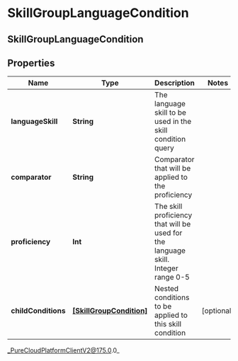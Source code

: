 # SkillGroupLanguageCondition

## SkillGroupLanguageCondition

## Properties

|Name | Type | Description | Notes|
|------------ | ------------- | ------------- | -------------|
| **languageSkill** | **String** | The language skill to be used in the skill condition query | |
| **comparator** | **String** | Comparator that will be applied to the proficiency | |
| **proficiency** | **Int** | The skill proficiency that will be used for the language skill. Integer range 0-5 | |
| **childConditions** | [**[SkillGroupCondition]**]([SkillGroupCondition]) | Nested conditions to be applied to this skill condition | [optional] |



_PureCloudPlatformClientV2@175.0.0_
